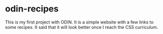 # odin-recipes

This is my first project with ODIN.  It is a simple website with a few links to
some recipes.  It said that it will look better once I reach the CSS curriculum.